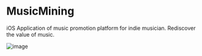 # MusicMining
iOS Application of music promotion platform for indie musician.
Rediscover the value of music. 

![image](https://user-images.githubusercontent.com/11355455/26863388-4a39cec8-4b8d-11e7-9eff-92bf98bd293f.png)
